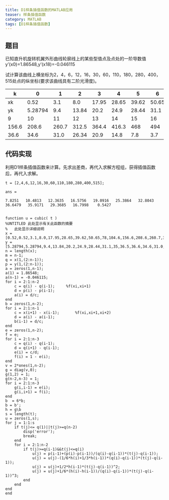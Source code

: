 ```yaml
---
title: D1样条插值函数的MATLAB应用
teaser: 样条插值函数
category: MATLAB
tags: [D1样条插值函数]
---
```


## 题目

已知直升机旋转机翼外形曲线轮廓线上的某些型值点及点处的一阶导数值
y’(x0)=1.86548,y’(x18)=-0.046115

试计算该曲线上横坐标为2，4，6，12，16，30，60，110，180，280，400，515处点的纵坐标(要求该曲线具有二阶光滑度)。

k	| 0	| 1	| 2	| 3	| 4	| 5	| 6	| 7	| 8 |
|---|---|---|---|---|---|---|---|---|---|
xk	| 0.52	| 3.1	| 8.0	| 17.95	| 28.65	| 39.62	| 50.65	| 78	| 104.6
yk	| 5.28794	| 9.4	| 13.84	| 20.2	| 24.9	| 28.44	| 31.1	| 35	| 36.5
9	| 10	| 11	| 12	| 13	| 14	| 15	| 16	| 17	| 18
156.6	| 208.6	| 260.7	| 312.5	| 364.4	| 416.3	| 468	| 494	| 507	| 520
36.6	| 34.6	| 31.0 | 26.34 | 20.9	| 14.8	| 7.8	| 3.7	| 1.5	| 0.2

## 代码实现

利用D1样条插值函数来计算。先求出差商，再代入求解方程组，获得插值函数后，再代入求解。

```
t = [2,4,6,12,16,30,60,110,180,280,400,515];

ans =

7.8251   10.4813   12.3635   16.5756   19.0916   25.3864   32.8043   36.6479   35.9171   29.3685   16.7998    0.5427


function u = cubic( t )
%UNTITLED 此处显示有关此函数的摘要
%   此处显示详细说明
x = [0.52,0.52,3.1,8.0,17.95,28.65,39.62,50.65,78,104.6,156.6,208.6,260.7,312.5,364.4,416.3,468,494,507,520,520];
y = [5.28794,5.28794,9.4,13.84,20.2,24.9,28.44,31.1,35,36.5,36.6,34.6,31.0,26.34,20.9,14.8,7.8,3.7,1.5,0.2,0.2];
n = length(x);
m = n-1;
q = x(1,(2:n-1));
p = y(1,(2:n-1));
a = zeros(1,n-1);
a(1) = 1.86548;
a(n-1) = -0.046115;
for i = 2:1:n-2
    c = q(i) - q(i-1);     %f(xi,xi+1)
    d = p(i) - p(i-1);
    a(i) = d/c;
end
b = zeros(1,n-2);
for i = 2:1:n-1
    c = x(i+1) - x(i-1);       %f(xi,xi+1,xi+2)
    d = a(i) - a(i-1);
    b(i-1) = d/c;
end
e = zeros(1,n-2);
f = e;
for i = 2:1:n-3
    c = q(i) - q(i-1);
    d = q(i+1) - q(i-1);
    e(i) = c/d;
    f(i) = 1 - e(i);
end
v = 2*ones(1,n-2);
g = diag(v,0);
g(1,2) = 1;
g(n-2,n-3) = 1;
for i = 2:1:n-3
    g(i,i-1) = e(i);
    g(i,i+1) = f(i);
end
b  = 6*b;
b = b';
h = g\b
s = length(t);
u = zeros(1,s);
for j = 1:1:s
    if t(j)<= q(1)||t(j)>=q(n-2)
        disp('error');
        break;
    end
    for i = 2:1:n-2
        if t(j)>=q(i-1)&&t(j)<=q(i)
            u(j) = p(i-1)+(p(i)-p(i-1))/(q(i)-q(i-1))*(t(j)-q(i-1));
            u(j) = u(j)-(1/6*h(i)+1/3*h(i-1))*(q(i)-q(i-1))*(t(j)-q(i-1));
            u(j) = u(j)+1/2*h(i-1)*(t(j)-q(i-1))^2;
            u(j) = u(j)+1/6*(h(i)-h(i-1))/(q(i)-q(i-1))*(t(j)-q(i-1))^3;
        end
    end
end
end
```
